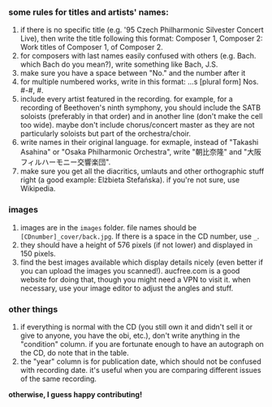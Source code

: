 ### some rules for titles and artists' names:

1. if there is no specific title (e.g. '95 Czech Philharmonic Silvester Concert Live), then write the title following this format: Composer 1, Composer 2: Work titles of Composer 1, of Composer 2.
2. for composers with last names easily confused with others (e.g. Bach. which Bach do you mean?), write something like Bach, J.S.
3. make sure you have a space between "No." and the number after it
4. for multiple numbered works, write in this format: ...s [plural form] Nos. #-#, #.
5. include every artist featured in the recording. for example, for a recording of Beethoven's ninth symphony, you should include the SATB soloists (preferably in that order) and in another line (don't make the cell too wide). maybe don't include chorus/concert master as they are not particularly soloists but part of the orchestra/choir.
6. write names in their original language. for exmaple, instead of "Takashi Asahina" or "Osaka Philharmonic Orchestra", write "朝比奈隆" and "大阪フィルハーモニー交響楽団".
7. make sure you get all the diacritics, umlauts and other orthographic stuff right (a good example: Elżbieta Stefańska). if you're not sure, use Wikipedia.

### images
1. images are in the `images` folder. file names should be `[CDnumber]_cover/back.jpg`. If there is a space in the CD number, use `_`.
2. they should have a height of 576 pixels (if not lower) and displayed in 150 pixels.
3. find the best images available which display details nicely (even better if you can upload the images you scanned!). aucfree.com is a good website for doing that, though you might need a VPN to visit it. when necessary, use your image editor to adjust the angles and stuff.

### other things
1. if everything is normal with the CD (you still own it and didn't sell it or give to anyone, you have the obi, etc.), don't write anything in the "condition" column. if you are fortunate enough to have an autograph on the CD, do note that in the table.
2. the "year" column is for publication date, which should not be confused with recording date. it's useful when you are comparing different issues of the same recording.

**otherwise, I guess happy contributing!**
